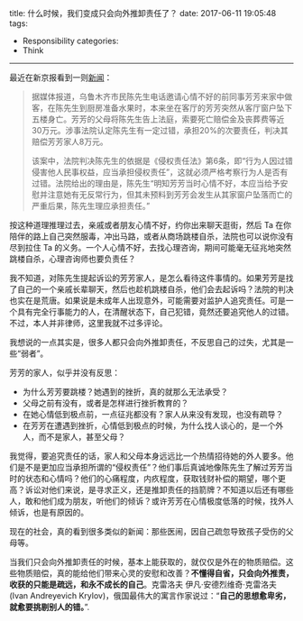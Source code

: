 title: 什么时候，我们变成只会向外推卸责任了？
date: 2017-06-11 19:05:48
tags:
  - Responsibility
categories:
  - Think
---

[新闻]: http://epaper.bjnews.com.cn/html/2017-06/06/content_684198.htm?div=-1

最近在新京报看到一则[新闻][]：  

>据媒体报道，乌鲁木齐市民陈先生电话邀请心情不好的前同事芳芳来家中做客，在陈先生到厨房准备水果时，本来坐在客厅的芳芳突然从客厅窗户坠下五楼身亡。芳芳的父母将陈先生告上法庭，索要死亡赔偿金及丧葬费等近30万元。涉事法院认定陈先生有一定过错，承担20%的次要责任，判决其赔偿芳芳家人8万元。  
>
>该案中，法院判决陈先生的依据是《侵权责任法》第6条，即“行为人因过错侵害他人民事权益，应当承担侵权责任”，这就必须严格考察行为人是否有过错。法院给出的理由是，陈先生“明知芳芳当时心情不好，本应当给予安慰并注意她有无反常行为，但其未预料到芳芳会发生从其家窗户坠落而亡的严重后果，陈先生理应承担责任。”  

按这种道理推理过去，亲戚或者朋友心情不好，约你出来聊天逛街，然后 Ta 在你陪伴的路上自己突然服毒，冲出马路，或者从商场跳楼自杀，法院也可以说你没有尽到拉住 Ta 的义务。一个人心情不好，去找心理咨询，期间可能毫无征兆地突然跳楼自杀，心理咨询师也要负责任？  

我不知道，对陈先生提起诉讼的芳芳家人，是怎么看待这件事情的。如果芳芳是找了自己的一个亲戚长辈聊天，然后也趁机跳楼自杀，他们会去起诉吗？法院的判决也实在是荒唐。如果说是未成年人出现意外，可能需要对监护人追究责任。可是一个具有完全行事能力的人，在清醒状态下，自己犯错，竟然还要追究他人的过错。不过，本人并非律师，这里我就不过多评论。  

我想说的一点其实是，很多人都只会向外推卸责任，不反思自己的过失，尤其是一些“弱者”。  

芳芳的家人，似乎并没有反思：  

* 为什么芳芳要跳楼？她遇到的挫折，真的就那么无法承受？  
* 父母之前有没有，或者是怎样进行挫折教育的？  
* 在她心情低到极点前，一点征兆都没有？家人从来没有发现，也没有疏导？  
* 在芳芳在遭遇到挫折，心情低到极点的时候，为什么找人谈心的，是一个外人，而不是家人，甚至父母？  

我觉得，要追究责任的话，家人和父母本身远远比一个热情招待她的外人要多。他们是不是更加应当承担所谓的“侵权责任”？他们事后真诚地像陈先生了解过芳芳当时的状态和心情吗？他们的心痛程度，内疚程度，获取钱财补偿的期望，哪个更高？诉讼对他们来说，是寻求正义，还是推卸责任的挡箭牌？不知道以后还有哪些人，敢和他们成为朋友，听他们的倾诉？或许芳芳在心情极度低落的时候，找外人倾诉，也是有原因的。  

现在的社会，真的看到很多类似的新闻：那些医闹，因自己疏忽导致孩子受伤的父母等。  

当我们只会向外推卸责任的时候，基本上能获取的，就仅仅是外在的物质赔偿。这些物质赔偿，真的能给他们带来心灵的安慰和改善？**不懂得自省，只会向外推责，收获的只能是疏远，和永不成长的自己**。克雷洛夫 伊凡·安德烈维奇·克雷洛夫(Ivan Andreyevich Krylov)，俄国最伟大的寓言作家说过：“**自己的思想愈卑劣，就愈要挑剔别人的错。**”.  
